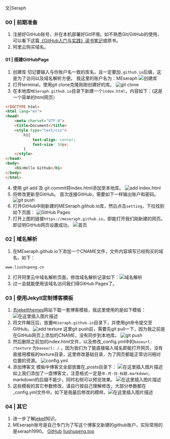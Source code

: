 文|Seraph

### 00 | 前期准备
1. 注册好GitHub账号，并在本机部署好Git环境。如不熟悉Git/GitHub的使用，可以看下这篇[《GitHub入门与实践》读书笔记](https://blog.csdn.net/pengshuyes/article/details/101849054)或原书。
2. 阿里云购买域名。

#### 01 | 搭建GitHubPage
1. 创建库
切记要输入与你账户名一致的库名，且一定要加`.github.io`后缀，这是为了访问以及域名解析方便。
我这里的账户名为：MEseraph
![创建库](https://img-blog.csdnimg.cn/20191004203135561.png?x-oss-process=image/watermark,type_ZmFuZ3poZW5naGVpdGk,shadow_10,text_aHR0cHM6Ly9ibG9nLmNzZG4ubmV0L3BlbmdzaHV5ZXM=,size_16,color_FFFFFF,t_70)
2. 打开terminal，使用git clone克隆刚刚创建好的库。
![git clone](https://img-blog.csdnimg.cn/20191004205015246.png)
3. 在本地库`MESeraph.github.io`目录下新建一个`index.html`，内容如下：(这是一个简单的html网页）
```html
<!DOCTYPE html>
<html lang="en">
<head>
    <meta charset="UTF-8">
    <title>Document</title>
    <style type="text/css">
        h1{
            text-align: center;
            font-size: 50px;
        }
    </style>
</head>
<body>
    <h1>Hello Github</h1>   
</body>
</html>
```

4. 使用 git add 及 git commit将index.html添加至本地库。
![add index.html](https://img-blog.csdnimg.cn/20191004205248180.png?x-oss-process=image/watermark,type_ZmFuZ3poZW5naGVpdGk,shadow_10,text_aHR0cHM6Ly9ibG9nLmNzZG4ubmV0L3BlbmdzaHV5ZXM=,size_16,color_FFFFFF,t_70)
5. 将修改更新至GitHub。
首次连接GitHub，需要如下一样输出账户和密码。
![git push](https://img-blog.csdnimg.cn/2019100420550771.png?x-oss-process=image/watermark,type_ZmFuZ3poZW5naGVpdGk,shadow_10,text_aHR0cHM6Ly9ibG9nLmNzZG4ubmV0L3BlbmdzaHV5ZXM=,size_16,color_FFFFFF,t_70)
6. 打开GitHub中刚新建的MESeraph.github.io库，然后点击`setting`，下拉找到如下页面： ![GitHub Pages](https://img-blog.csdnimg.cn/20191004205933891.png?x-oss-process=image/watermark,type_ZmFuZ3poZW5naGVpdGk,shadow_10,text_aHR0cHM6Ly9ibG9nLmNzZG4ubmV0L3BlbmdzaHV5ZXM=,size_16,color_FFFFFF,t_70)
7. 打开上图的链接`https://meseraph.github.io`，即能打开我们刚新建的网页。即证明GitHub网页设置成功。
![首页](https://img-blog.csdnimg.cn/20191004210254296.png?x-oss-process=image/watermark,type_ZmFuZ3poZW5naGVpdGk,shadow_10,text_aHR0cHM6Ly9ibG9nLmNzZG4ubmV0L3BlbmdzaHV5ZXM=,size_16,color_FFFFFF,t_70)

### 02 | 域名解析
1. 在MEseraph.github.io下添加一个CNAME文件，文件内容填写已经购买的域名，如下：
```
www.liushupeng.cn
```
2. 打开阿里云中域名解析页面，修改域名解析记录如下：![域名解析](https://img-blog.csdnimg.cn/20191004212647785.png?x-oss-process=image/watermark,type_ZmFuZ3poZW5naGVpdGk,shadow_10,text_aHR0cHM6Ly9ibG9nLmNzZG4ubmV0L3BlbmdzaHV5ZXM=,size_16,color_FFFFFF,t_70)
3.  过一会就能使用该域名访问我们得GitHub Pages了。

### 03 | 使用Jekyll定制博客模板
1. 去[jekellthemes](http://jekyllthemes.org/)网站下载一套博客模板，我这里使用的是如下模板：
![在这里插入图片描述](https://img-blog.csdnimg.cn/2019100509505251.png?x-oss-process=image/watermark,type_ZmFuZ3poZW5naGVpdGk,shadow_10,text_aHR0cHM6Ly9ibG9nLmNzZG4ubmV0L3BlbmdzaHV5ZXM=,size_16,color_FFFFFF,t_70)
2. 将文件解压后，放置`MEseraph.github.io`目录下，并使用git命令提交至GitHub。
![add texture](https://img-blog.csdnimg.cn/2019100510010722.png)
这里git push前，需要先git pull一下，因为我之前是在GitHub网页上添加的CNAME，没有同步到本地库。
![git push](https://img-blog.csdnimg.cn/2019100510044174.png?x-oss-process=image/watermark,type_ZmFuZ3poZW5naGVpdGk,shadow_10,text_aHR0cHM6Ly9ibG9nLmNzZG4ubmV0L3BlbmdzaHV5ZXM=,size_16,color_FFFFFF,t_70)
3.  然后删除之前加的index.html文件，以及修改_config.yml中的`baseurl: /texture` 为`baseurl: /`  。因为我们为了能直接输入域名即能打开网页，没有直接用模板的texture目录，这里修改基础目录，为了网页都能正常访问相对位置的资源。
![config.yml](https://img-blog.csdnimg.cn/20191005102056893.png?x-oss-process=image/watermark,type_ZmFuZ3poZW5naGVpdGk,shadow_10,text_aHR0cHM6Ly9ibG9nLmNzZG4ubmV0L3BlbmdzaHV5ZXM=,size_16,color_FFFFFF,t_70)
4. 添加博客文
模板中博客文全部放置在_posts目录下：
![在这里插入图片描述](https://img-blog.csdnimg.cn/20191005102803804.png?x-oss-process=image/watermark,type_ZmFuZ3poZW5naGVpdGk,shadow_10,text_aHR0cHM6Ly9ibG9nLmNzZG4ubmV0L3BlbmdzaHV5ZXM=,size_16,color_FFFFFF,t_70)
如上我们添加了一盘博客文，注意格式一定是`年-月-日-标题.markdown`，markdown的后缀不能少，同时右侧可以预览效果。
![在这里插入图片描述](https://img-blog.csdnimg.cn/20191005103113192.png?x-oss-process=image/watermark,type_ZmFuZ3poZW5naGVpdGk,shadow_10,text_aHR0cHM6Ly9ibG9nLmNzZG4ubmV0L3BlbmdzaHV5ZXM=,size_16,color_FFFFFF,t_70)
5. 这些模板的其它参数修改，请自行按自己理解修改，大部分参数都在_config.yml文件中。如下是我最后修改的模样。![在这里插入图片描述](https://img-blog.csdnimg.cn/20191005103447745.png?x-oss-process=image/watermark,type_ZmFuZ3poZW5naGVpdGk,shadow_10,text_aHR0cHM6Ly9ibG9nLmNzZG4ubmV0L3BlbmdzaHV5ZXM=,size_16,color_FFFFFF,t_70)
### 04 | 其它
1. 进一步了解[jekell](https://www.jekyll.com.cn/)知识。
2. MEseraph账号是自己专门为了写这个博客文新建的github账户，实际常用的是seraph1990。
[GitHub](https://github.com/Seraph1990)
[liushupeng.top](https://liushupeng.top)
